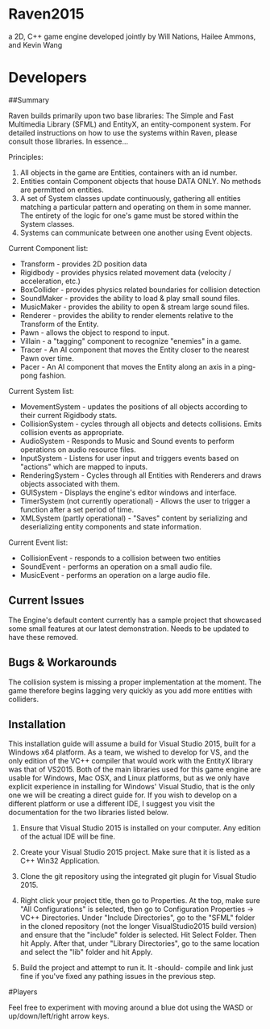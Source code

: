 # Raven2015
a 2D, C++ game engine developed jointly by Will Nations, Hailee Ammons, and Kevin Wang 

# Developers
##Summary

Raven builds primarily upon two base libraries: The Simple and Fast Multimedia Library (SFML) and EntityX, an entity-component system. For detailed instructions on how to use the systems within Raven, please consult those libraries. In essence...

Principles:  
1. All objects in the game are Entities, containers with an id number.  
2. Entities contain Component objects that house DATA ONLY. No methods are permitted on entities.  
3. A set of System classes update continuously, gathering all entities matching a particular pattern and operating on them in some manner. The entirety of the logic for one's game must be stored within the System classes.  
4. Systems can communicate between one another using Event objects.  

Current Component list:
- Transform - provides 2D position data
- Rigidbody - provides physics related movement data (velocity / acceleration, etc.)
- BoxCollider - provides physics related boundaries for collision detection
- SoundMaker - provides the ability to load & play small sound files.
- MusicMaker - provides the ability to open & stream large sound files.
- Renderer - provides the ability to render elements relative to the Transform of the Entity.
- Pawn - allows the object to respond to input.
- Villain - a "tagging" component to recognize "enemies" in a game.
- Tracer - An AI component that moves the Entity closer to the nearest Pawn over time.
- Pacer - An AI component that moves the Entity along an axis in a ping-pong fashion.

Current System list:
- MovementSystem - updates the positions of all objects according to their current Rigidbody stats.
- CollisionSystem - cycles through all objects and detects collisions. Emits collision events as appropriate.
- AudioSystem - Responds to Music and Sound events to perform operations on audio resource files.
- InputSystem - Listens for user input and triggers events based on "actions" which are mapped to inputs.
- RenderingSystem - Cycles through all Entities with Renderers and draws objects associated with them.
- GUISystem - Displays the engine's editor windows and interface.
- TimerSystem (not currently operational) - Allows the user to trigger a function after a set period of time.
- XMLSystem (partly operational) - "Saves" content by serializing and deserializing entity components and state information.

Current Event list:
- CollisionEvent - responds to a collision between two entities
- SoundEvent - performs an operation on a small audio file.
- MusicEvent - performs an operation on a large audio file.

## Current Issues

The Engine's default content currently has a sample project that showcased some small features at our latest demonstration. Needs to be updated to have these removed.

## Bugs & Workarounds

The collision system is missing a proper implementation at the moment. The game therefore begins lagging very quickly as you add more entities with colliders.

## Installation

This installation guide will assume a build for Visual Studio 2015, built for a Windows x64 platform. As a team, we wished to develop for VS, and the only edition of the VC++ compiler that would work with the EntityX library was that of VS2015. Both of the main libraries used for this game engine are usable for Windows, Mac OSX, and Linux platforms, but as we only have explicit experience in installing for Windows' Visual Studio, that is the only one we will be creating a direct guide for. If you wish to develop on a different platform or use a different IDE, I suggest you visit the documentation for the two libraries listed below.

1. Ensure that Visual Studio 2015 is installed on your computer. Any edition of the actual IDE will be fine.

2. Create your Visual Studio 2015 project. Make sure that it is listed as a C++ Win32 Application.

3. Clone the git repository using the integrated git plugin for Visual Studio 2015.

4. Right click your project title, then go to Properties. At the top, make sure "All Configurations" is selected, then go to Configuration Properties -> VC++ Directories. Under "Include Directories", go to the "SFML" folder in the cloned repository (not the longer VisualStudio2015 build version) and ensure that the "include" folder is selected. Hit Select Folder. Then hit Apply. After that, under "Library Directories", go to the same location and select the "lib" folder and hit Apply.

5. Build the project and attempt to run it. It -should- compile and link just fine if you've fixed any pathing issues in the previous step.

#Players

Feel free to experiment with moving around a blue dot using the WASD or up/down/left/right arrow keys.
